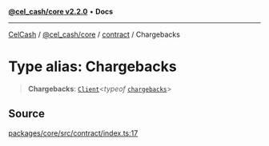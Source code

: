 [**@cel_cash/core v2.2.0**](../../README.md) • **Docs**

***

[CelCash](../../../../packages.md) / [@cel\_cash/core](../../README.md) / [contract](../README.md) / Chargebacks

# Type alias: Chargebacks

> **Chargebacks**: [`Client`](../../types/type-aliases/Client.md)\<*typeof* [`chargebacks`](../variables/chargebacks.md)\>

## Source

[packages/core/src/contract/index.ts:17](https://github.com/Pyxlab/celcash/blob/9e2eeefc75067a4b86d18d5bb144eb4446f097c2/packages/core/src/contract/index.ts#L17)
